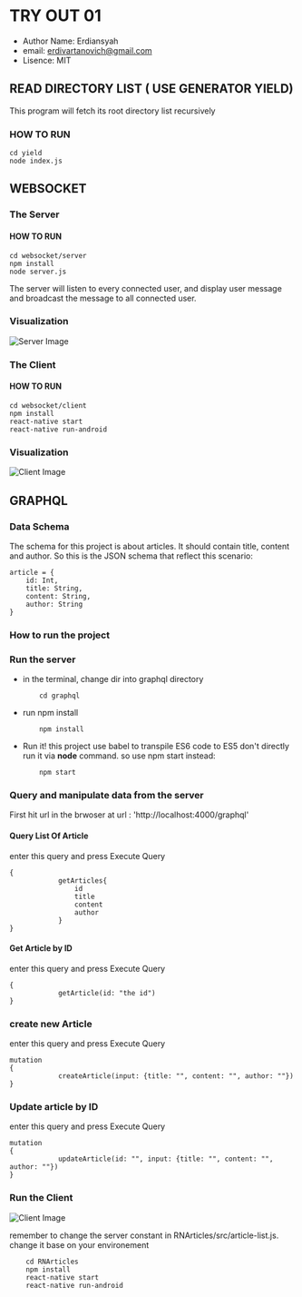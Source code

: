 # TRY OUT 01 

- Author Name: Erdiansyah
- email: erdivartanovich@gmail.com
- Lisence: MIT


## READ DIRECTORY LIST ( USE GENERATOR YIELD)

This program will fetch its root directory list recursively

### HOW TO RUN

```
cd yield
node index.js
```

## WEBSOCKET

### The Server

#### HOW TO RUN

```
cd websocket/server
npm install
node server.js
```

The server will listen to every connected user, and display user message and broadcast the message to all connected user.

### Visualization

![Server Image](websocket-server.jpg)

### The Client

#### HOW TO RUN

```
cd websocket/client
npm install
react-native start
react-native run-android
```

### Visualization

![Client Image](websocket-client.jpg)




## GRAPHQL

### Data Schema

The schema for this project is about articles. It should contain title, content and author.
So this is the JSON schema that reflect this scenario:

```
article = {
    id: Int,
    title: String,
    content: String,
    author: String
}
``` 
### How to run the project

### Run the server

- in the terminal, change dir into graphql directory
    ```
        cd graphql
    ```
- run npm install
    ```
        npm install
    ```
- Run it! this project use babel to transpile ES6 code to ES5
don't directly run it via **node** command. so use npm start instead:  
    ```
        npm start
    ```

### Query and manipulate data from the server

First hit url in the brwoser at url : 'http://localhost:4000/graphql'

#### Query List Of Article

enter this query and press Execute Query 

```
{
            getArticles{
                id
                title
                content
                author
            }
}
```

#### Get Article by ID

enter this query and press Execute Query 

```
{
            getArticle(id: "the id")
}
```


### create new Article

enter this query and press Execute Query 

```
mutation
{
            createArticle(input: {title: "", content: "", author: ""})
}
```
### Update article by ID

enter this query and press Execute Query 

```
mutation
{
            updateArticle(id: "", input: {title: "", content: "", author: ""})
}
```

### Run the Client

![Client Image](rn-article.jpg)

remember to change the server constant in RNArticles/src/article-list.js.
change it base on your environement

```
    cd RNArticles
    npm install
    react-native start
    react-native run-android
```
